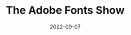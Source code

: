 ---
layout: post
title: The Adobe Fonts Show 
date: 2022-09-07
categories: education
root: /work/
description: 2022 Creative Trends
redirect: https://www.behance.net/live/videos/17713/The-Adobe-Fonts-Show-2022-Creative-Trends-with-Adobe-Stock-Episode-34
---